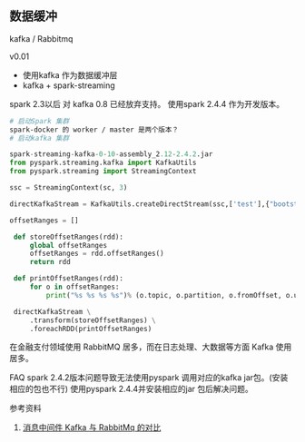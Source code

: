 ## 数据缓冲

kafka / Rabbitmq

v0.01
- 使用kafka 作为数据缓冲层
- kafka + spark-streaming 

spark 2.3以后 对 kafka 0.8 已经放弃支持。
使用spark 2.4.4 作为开发版本。
```bash
# 启动Spark 集群
spark-docker 的 worker / master 是两个版本？
# 启动kafka 集群
```

```python
spark-streaming-kafka-0-10-assembly_2.12-2.4.2.jar
from pyspark.streaming.kafka import KafkaUtils
from pyspark.streaming import StreamingContext

ssc = StreamingContext(sc, 3)

directKafkaStream = KafkaUtils.createDirectStream(ssc,['test'],{"bootstrap.servers":'localhost:9092'})

offsetRanges = []

 def storeOffsetRanges(rdd):
     global offsetRanges
     offsetRanges = rdd.offsetRanges()
     return rdd

 def printOffsetRanges(rdd):
     for o in offsetRanges:
         print("%s %s %s %s")% (o.topic, o.partition, o.fromOffset, o.untilOffset)

 directKafkaStream \
     .transform(storeOffsetRanges) \
     .foreachRDD(printOffsetRanges)
```
在金融支付领域使用 RabbitMQ 居多，而在日志处理、大数据等方面 Kafka 使用居多。

FAQ
spark 2.4.2版本问题导致无法使用pyspark 调用对应的kafka jar包。(安装相应的包也不行)
使用pyspark 2.4.4并安装相应的jar 包后解决问题。

参考资料
1. [消息中间件 Kafka 与 RabbitMq 的对比](https://www.infoq.cn/article/kafka-vs-rabbitmq)